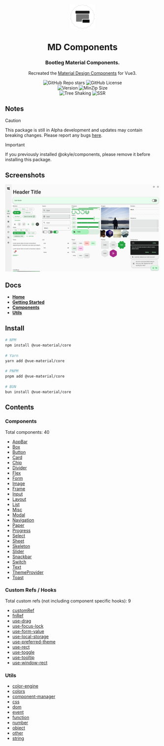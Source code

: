 <div align="center">

<a href="https://sle.okyle.xyz"><img src="https://raw.githubusercontent.com/obillekyle/components/main/assets/logo.png" alt="@vue-material/core" title="See in action" width="80"></a>

# MD Components

### Bootleg Material Components.

Recreated the [Material Design Components](https://github.com/material-components/material-components-web) for Vue3.

![GitHub Repo stars](https://img.shields.io/github/stars/obillekyle/components)
![GitHub License](https://img.shields.io/github/license/obillekyle/components)\
![Version](https://img.shields.io/npm/v/@vue-material/core?label=Version&color=orange&logo=npm)
![MinZip Size](https://badgen.net/bundlephobia/minzip/@vue-material/core)\
![Tree Shaking](https://badgen.net/bundlephobia/tree-shaking/@vue-material/core)
![SSR](https://img.shields.io/badge/SSR-supported-'')

</div>

## Notes

> [!CAUTION]  
> This package is still in Alpha development and updates may contain breaking changes.
> Please report any bugs [here](https://github.com/obillekyle/components/issues).

> [!IMPORTANT]
> If you previously installed @okyle/components, please remove it before installing this package.

## Screenshots

<picture>
  <source media="(prefers-color-scheme: dark)" srcset="https://raw.githubusercontent.com/obillekyle/components/alpha/assets/preview-dark.png">
  <source media="(prefers-color-scheme: light)" srcset="https://raw.githubusercontent.com/obillekyle/components/alpha/assets/preview.png">
  <img alt="Preview" src="https://raw.githubusercontent.com/obillekyle/components/alpha/assets/preview.png">
</picture>

## Docs

- [**Home**](https://vue-mdc.okyle.xyz)
- [**Getting Started**](https://vue-mdc.okyle.xyz/docs/getting-started)
- [**Components**](https://vue-mdc.okyle.xyz/core)
- [**Utils**](https://vue-mdc.okyle.xyz/utils)

## Install

```bash
# NPM
npm install @vue-material/core

# Yarn
yarn add @vue-material/core

# PNPM
pnpm add @vue-material/core

# BUN
bun install @vue-material/core
```
## Contents

### Components

Total components: 40

- [AppBar](https://github.com/obillekyle/components/tree/alpha/packages/lib/src/components/AppBar)
- [Box](https://github.com/obillekyle/components/tree/alpha/packages/lib/src/components/Box)
- [Button](https://github.com/obillekyle/components/tree/alpha/packages/lib/src/components/Button)
- [Card](https://github.com/obillekyle/components/tree/alpha/packages/lib/src/components/Card)
- [Chip](https://github.com/obillekyle/components/tree/alpha/packages/lib/src/components/Chip)
- [Divider](https://github.com/obillekyle/components/tree/alpha/packages/lib/src/components/Divider)
- [Flex](https://github.com/obillekyle/components/tree/alpha/packages/lib/src/components/Box/Flex)
- [Form](https://github.com/obillekyle/components/tree/alpha/packages/lib/src/components/Form)
- [Image](https://github.com/obillekyle/components/tree/alpha/packages/lib/src/components/Image)
- [Frame](https://github.com/obillekyle/components/tree/alpha/packages/lib/src/components/Frame)
- [Input](https://github.com/obillekyle/components/tree/alpha/packages/lib/src/components/Input)
- [Layout](https://github.com/obillekyle/components/tree/alpha/packages/lib/src/components/Layout)
- [List](https://github.com/obillekyle/components/tree/alpha/packages/lib/src/components/List)
- [Misc](https://github.com/obillekyle/components/tree/alpha/packages/lib/src/components/Misc)
- [Modal](https://github.com/obillekyle/components/tree/alpha/packages/lib/src/components/Modal)
- [Navigation](https://github.com/obillekyle/components/tree/alpha/packages/lib/src/components/Navigation)
- [Paper](https://github.com/obillekyle/components/tree/alpha/packages/lib/src/components/Paper)
- [Progress](https://github.com/obillekyle/components/tree/alpha/packages/lib/src/components/Progress)
- [Select](https://github.com/obillekyle/components/tree/alpha/packages/lib/src/components/Select)
- [Sheet](https://github.com/obillekyle/components/tree/alpha/packages/lib/src/components/Sheet)
- [Skeleton](https://github.com/obillekyle/components/tree/alpha/packages/lib/src/components/Skeleton)
- [Slider](https://github.com/obillekyle/components/tree/alpha/packages/lib/src/components/Slider)
- [Snackbar](https://github.com/obillekyle/components/tree/alpha/packages/lib/src/components/Snackbar)
- [Switch](https://github.com/obillekyle/components/tree/alpha/packages/lib/src/components/Switch)
- [Text](https://github.com/obillekyle/components/tree/alpha/packages/lib/src/components/Text)
- [ThemeProvider](https://github.com/obillekyle/components/tree/alpha/packages/lib/src/components/ThemeProvider)
- [Toast](https://github.com/obillekyle/components/tree/alpha/packages/lib/src/components/Toast)

### Custom Refs / Hooks

Total custom refs (not including component specific hooks): 9


- [customRef](https://github.com/obillekyle/components/tree/alpha/packages/lib/src/ref/custom-ref)
- [fnRef](https://github.com/obillekyle/components/tree/alpha/packages/lib/src/ref/fn-ref)
- [use-drag](https://github.com/obillekyle/components/tree/alpha/packages/lib/src/hooks/use-drag)
- [use-focus-lock](https://github.com/obillekyle/components/tree/alpha/packages/lib/src/hooks/use-focus-lock)
- [use-form-value](https://github.com/obillekyle/components/tree/alpha/packages/lib/src/hooks/use-form-value)
- [use-local-storage](https://github.com/obillekyle/components/tree/alpha/packages/lib/src/ref/use-local-storage)
- [use-preferred-theme](https://github.com/obillekyle/components/tree/alpha/packages/lib/src/hooks/use-preferred-theme)
- [use-rect](https://github.com/obillekyle/components/tree/alpha/packages/lib/src/hooks/use-rect)
- [use-toggle](https://github.com/obillekyle/components/tree/alpha/packages/lib/src/hooks/use-toggle)
- [use-tooltip](https://github.com/obillekyle/components/tree/alpha/packages/lib/src/hooks/use-tooltip)
- [use-window-rect](https://github.com/obillekyle/components/tree/alpha/packages/lib/src/hooks/use-window-rect)

### Utils

- [color-engine](https://github.com/obillekyle/components/tree/alpha/packages/lib/src/utils/color-engine)
- [colors](https://github.com/obillekyle/components/tree/alpha/packages/lib/src/utils/colors)
- [component-manager](https://github.com/obillekyle/components/tree/alpha/packages/lib/src/utils/component-manager)
- [css](https://github.com/obillekyle/components/tree/alpha/packages/lib/src/utils/css)
- [dom](https://github.com/obillekyle/components/tree/alpha/packages/lib/src/utils/dom)
- [event](https://github.com/obillekyle/components/tree/alpha/packages/lib/src/utils/event)
- [function](https://github.com/obillekyle/components/tree/alpha/packages/lib/src/utils/function)
- [number](https://github.com/obillekyle/components/tree/alpha/packages/lib/src/utils/number)
- [object](https://github.com/obillekyle/components/tree/alpha/packages/lib/src/utils/object)
- [other](https://github.com/obillekyle/components/tree/alpha/packages/lib/src/utils/other)
- [string](https://github.com/obillekyle/components/tree/alpha/packages/lib/src/utils/string)